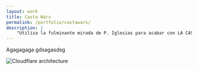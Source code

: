 ```yaml
---
layout: work
title: Casta Wars
permalink: /portfolio/castawars/
description: |
    "Utiliza la fulminante mirada de P. Iglesias para acabar con LA CASTA!". Sátira política inspirada en el Pang en la que peleabas contra políticos y tertulianos de derechas. Tuvo más de 50.000 descargas :D
---
```


Agagagaga gdsagasdsg

![Cloudflare architecture](preview.png)

[jekyll-organization]: https://github.com/jekyll
